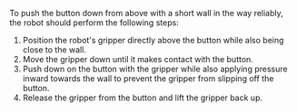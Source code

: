 To push the button down from above with a short wall in the way reliably, the robot should perform the following steps:

1. Position the robot's gripper directly above the button while also being close to the wall.
2. Move the gripper down until it makes contact with the button.
3. Push down on the button with the gripper while also applying pressure inward towards the wall to prevent the gripper from slipping off the button.
4. Release the gripper from the button and lift the gripper back up.